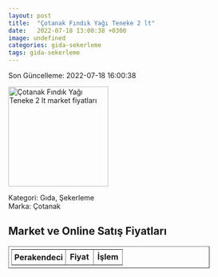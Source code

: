 ```yaml
---
layout: post
title:  "Çotanak Fındık Yağı Teneke 2 lt"
date:   2022-07-18 13:00:38 +0300
image: undefined
categories: gida-sekerleme
tags: gida-sekerleme
---
```


Son Güncelleme: 2022-07-18 16:00:38

<img src="undefined" width="200" alt="Çotanak Fındık Yağı Teneke 2 lt market fiyatları" />

Kategori: Gıda, Şekerleme
<br />
Marka: Çotanak

<h2>Market ve Online Satış Fiyatları</h2>

<table border="1" style="padding: 5px;width:80%;">
  <tr>
    <td style="padding: 5px;"><strong>Perakendeci</strong></td>
    <td><strong>Fiyat</strong></td>
    <td><strong>İşlem</strong></td>
  </tr>
  
</table>

